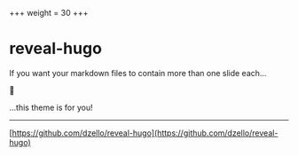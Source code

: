 +++
weight = 30
+++

# reveal-hugo

If you want your markdown files to contain more than one slide each...

🤔

...this theme is for you!

---

[https://github.com/dzello/reveal-hugo](https://github.com/dzello/reveal-hugo)
